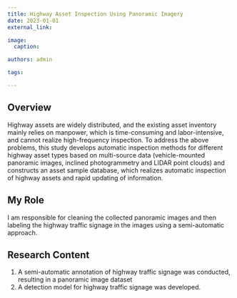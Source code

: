 ```yaml
---
title: Highway Asset Inspection Using Panoramic Imagery
date: 2023-01-01
external_link: 

image:
  caption:

authors: admin

tags:

---
```


## Overview
Highway assets are widely distributed, and the existing asset inventory mainly relies on manpower, which is time-consuming and labor-intensive, and cannot realize high-frequency inspection. To address the above problems, this study develops automatic inspection methods for different highway asset types based on multi-source data (vehicle-mounted panoramic images, inclined photogrammetry and LIDAR point clouds) and constructs an asset sample database, which realizes automatic inspection of highway assets and rapid updating of information.

## My Role
I am responsible for cleaning the collected panoramic images and then labeling the highway traffic signage in the images using a semi-automatic approach.


## Research Content
1. A semi-automatic annotation of highway traffic signage was conducted, resulting in a panoramic image dataset
2. A detection model for highway traffic signage was developed.


<!--more-->
